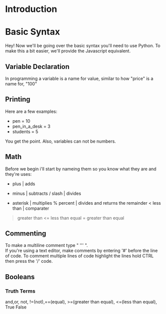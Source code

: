 # Introduction
###
# Basic Syntax
 Hey! Now we'll be going over the basic syntax you'll need to use Python. To make this a bit easier, we'll provide the Javascript equivalent.
## Variable Declaration
In programming a variable is a name for value, similar to how "price" is a name for, "100"

## Printing


Here are a few examples:
  - pen = 10
  - pen_in_a_desk = 3
  - students = 5

You get the point. Also, variables can not be numbers.

## Math
 Before we begin i'll start by nameing them so you know what they are and they're uses:
 + plus | adds
 - minus | subtracts
 / slash | divides
 * asterisk | multiplies
 % percent | divides and returns the remainder
 < less than | comparater
 > greater than
 <= less than equal
 >= greater than equal





## Commenting

To make a multiline comment type " ''' ".  
If you're using a text editor, make comments by entering '#' before the line of code. To comment multiple lines of code highlight the lines hold CTRL then press the '/' code.


## Booleans

### Truth Terms

and,or, not, !=(not),==(equal), >=(greater than equal), <=(less than equal), True  False
